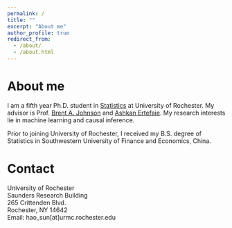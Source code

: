 ```yaml
---
permalink: /
title: ""
excerpt: "About me"
author_profile: true
redirect_from: 
  - /about/
  - /about.html
---
```


About me
======
I am a fifth year Ph.D. student in [Statistics](https://www.urmc.rochester.edu/biostat.aspx) at University of Rochester. My advisor is Prof. [Brent A. Johnson](https://www.urmc.rochester.edu/biostat/people/faculty/johnson.aspx) and [Ashkan Ertefaie](https://www.urmc.rochester.edu/biostat/people/faculty/ertefaie.aspx).
My research interests lie in machine learning and causal inference.

Prior to joining University of Rochester, I received my B.S. degree of Statistics in Southwestern University of Finance and Economics, China.


Contact
======
University of Rochester<br>
Saunders Research Building<br>
265 Crittenden Blvd.<br>
Rochester, NY 14642<br>
Email: hao_sun[at]urmc.rochester.edu
